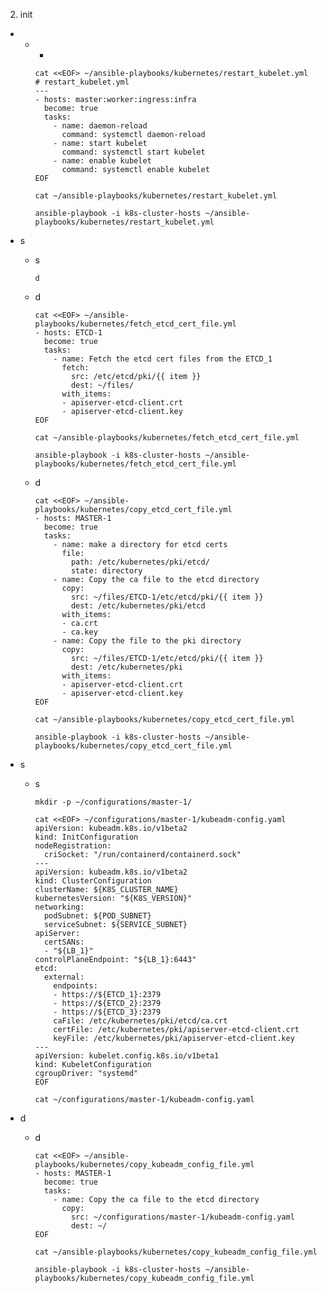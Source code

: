 2. init 
  -  
    - 
      -  

          cat <<EOF> ~/ansible-playbooks/kubernetes/restart_kubelet.yml
          # restart_kubelet.yml
          ---
          - hosts: master:worker:ingress:infra
            become: true
            tasks:
              - name: daemon-reload
                command: systemctl daemon-reload
              - name: start kubelet
                command: systemctl start kubelet
              - name: enable kubelet
                command: systemctl enable kubelet            
          EOF

          cat ~/ansible-playbooks/kubernetes/restart_kubelet.yml

          ansible-playbook -i k8s-cluster-hosts ~/ansible-playbooks/kubernetes/restart_kubelet.yml
          
- s 
    - s

          d

    - d

          cat <<EOF> ~/ansible-playbooks/kubernetes/fetch_etcd_cert_file.yml
          - hosts: ETCD-1
            become: true
            tasks:
              - name: Fetch the etcd cert files from the ETCD_1
                fetch: 
                  src: /etc/etcd/pki/{{ item }}
                  dest: ~/files/
                with_items:
                - apiserver-etcd-client.crt
                - apiserver-etcd-client.key
          EOF
          
          cat ~/ansible-playbooks/kubernetes/fetch_etcd_cert_file.yml

          ansible-playbook -i k8s-cluster-hosts ~/ansible-playbooks/kubernetes/fetch_etcd_cert_file.yml

      
    - d

          cat <<EOF> ~/ansible-playbooks/kubernetes/copy_etcd_cert_file.yml
          - hosts: MASTER-1
            become: true
            tasks: 
              - name: make a directory for etcd certs
                file:
                  path: /etc/kubernetes/pki/etcd/
                  state: directory
              - name: Copy the ca file to the etcd directory
                copy: 
                  src: ~/files/ETCD-1/etc/etcd/pki/{{ item }}
                  dest: /etc/kubernetes/pki/etcd
                with_items:
                - ca.crt
                - ca.key
              - name: Copy the file to the pki directory
                copy: 
                  src: ~/files/ETCD-1/etc/etcd/pki/{{ item }}
                  dest: /etc/kubernetes/pki
                with_items:
                - apiserver-etcd-client.crt
                - apiserver-etcd-client.key
          EOF

          cat ~/ansible-playbooks/kubernetes/copy_etcd_cert_file.yml

          ansible-playbook -i k8s-cluster-hosts ~/ansible-playbooks/kubernetes/copy_etcd_cert_file.yml

- s

    - s 




          mkdir -p ~/configurations/master-1/

          cat <<EOF> ~/configurations/master-1/kubeadm-config.yaml
          apiVersion: kubeadm.k8s.io/v1beta2
          kind: InitConfiguration
          nodeRegistration:
            criSocket: "/run/containerd/containerd.sock"
          ---
          apiVersion: kubeadm.k8s.io/v1beta2
          kind: ClusterConfiguration
          clusterName: ${K8S_CLUSTER_NAME}
          kubernetesVersion: "${K8S_VERSION}"
          networking:
            podSubnet: ${POD_SUBNET}
            serviceSubnet: ${SERVICE_SUBNET}
          apiServer:
            certSANs:
            - "${LB_1}"
          controlPlaneEndpoint: "${LB_1}:6443"
          etcd:
            external:
              endpoints:
              - https://${ETCD_1}:2379
              - https://${ETCD_2}:2379
              - https://${ETCD_3}:2379
              caFile: /etc/kubernetes/pki/etcd/ca.crt
              certFile: /etc/kubernetes/pki/apiserver-etcd-client.crt
              keyFile: /etc/kubernetes/pki/apiserver-etcd-client.key
          ---
          apiVersion: kubelet.config.k8s.io/v1beta1
          kind: KubeletConfiguration
          cgroupDriver: "systemd"
          EOF

          cat ~/configurations/master-1/kubeadm-config.yaml

- d 

    - d 

          cat <<EOF> ~/ansible-playbooks/kubernetes/copy_kubeadm_config_file.yml
          - hosts: MASTER-1
            become: true
            tasks: 
              - name: Copy the ca file to the etcd directory
                copy: 
                  src: ~/configurations/master-1/kubeadm-config.yaml
                  dest: ~/
          EOF

          cat ~/ansible-playbooks/kubernetes/copy_kubeadm_config_file.yml

          ansible-playbook -i k8s-cluster-hosts ~/ansible-playbooks/kubernetes/copy_kubeadm_config_file.yml
